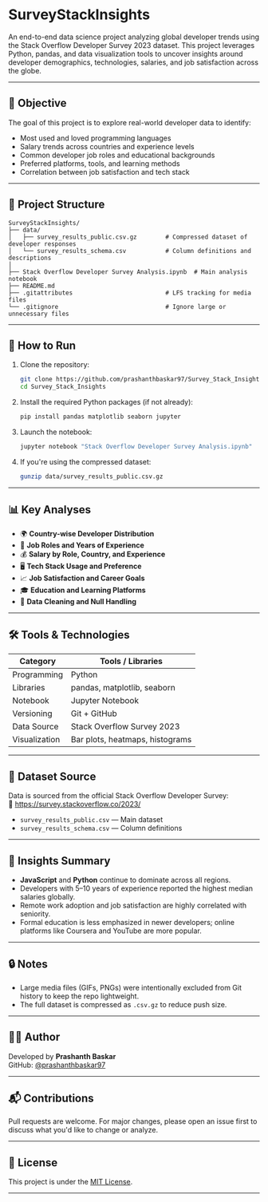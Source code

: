 # SurveyStackInsights

An end-to-end data science project analyzing global developer trends using the Stack Overflow Developer Survey 2023 dataset. This project leverages Python, pandas, and data visualization tools to uncover insights around developer demographics, technologies, salaries, and job satisfaction across the globe.

---

## 📌 Objective

The goal of this project is to explore real-world developer data to identify:
- Most used and loved programming languages
- Salary trends across countries and experience levels
- Common developer job roles and educational backgrounds
- Preferred platforms, tools, and learning methods
- Correlation between job satisfaction and tech stack

---

## 📂 Project Structure

```text
SurveyStackInsights/
├── data/
│   ├── survey_results_public.csv.gz        # Compressed dataset of developer responses
│   └── survey_results_schema.csv           # Column definitions and descriptions
│
├── Stack Overflow Developer Survey Analysis.ipynb  # Main analysis notebook
├── README.md
├── .gitattributes                          # LFS tracking for media files
└── .gitignore                              # Ignore large or unnecessary files
```

---

## 🧪 How to Run

1. Clone the repository:
   ```bash
   git clone https://github.com/prashanthbaskar97/Survey_Stack_Insights.git
   cd Survey_Stack_Insights
   ```

2. Install the required Python packages (if not already):
   ```bash
   pip install pandas matplotlib seaborn jupyter
   ```

3. Launch the notebook:
   ```bash
   jupyter notebook "Stack Overflow Developer Survey Analysis.ipynb"
   ```

4. If you're using the compressed dataset:
   ```bash
   gunzip data/survey_results_public.csv.gz
   ```

---

## 📊 Key Analyses

- 🌍 **Country-wise Developer Distribution**
- 💼 **Job Roles and Years of Experience**
- 💰 **Salary by Role, Country, and Experience**
- 🖥️ **Tech Stack Usage and Preference**
- 📈 **Job Satisfaction and Career Goals**
- 🎓 **Education and Learning Platforms**
- 🧹 **Data Cleaning and Null Handling**

---

## 🛠 Tools & Technologies

| Category     | Tools / Libraries                   |
|--------------|-------------------------------------|
| Programming  | Python                              |
| Libraries    | pandas, matplotlib, seaborn         |
| Notebook     | Jupyter Notebook                    |
| Versioning   | Git + GitHub                        |
| Data Source  | Stack Overflow Survey 2023          |
| Visualization| Bar plots, heatmaps, histograms     |

---

## 📌 Dataset Source

Data is sourced from the official Stack Overflow Developer Survey:  
🔗 https://survey.stackoverflow.co/2023/

- `survey_results_public.csv` — Main dataset  
- `survey_results_schema.csv` — Column definitions

---

## 🧠 Insights Summary

- **JavaScript** and **Python** continue to dominate across all regions.
- Developers with 5–10 years of experience reported the highest median salaries globally.
- Remote work adoption and job satisfaction are highly correlated with seniority.
- Formal education is less emphasized in newer developers; online platforms like Coursera and YouTube are more popular.

---

## 🔒 Notes

- Large media files (GIFs, PNGs) were intentionally excluded from Git history to keep the repo lightweight.
- The full dataset is compressed as `.csv.gz` to reduce push size.

---

## 👨‍💻 Author

Developed by **Prashanth Baskar**  
GitHub: [@prashanthbaskar97](https://github.com/prashanthbaskar97)

---

## 📬 Contributions

Pull requests are welcome. For major changes, please open an issue first to discuss what you'd like to change or analyze.

---

## 📄 License

This project is under the [MIT License](https://opensource.org/licenses/MIT).

---

